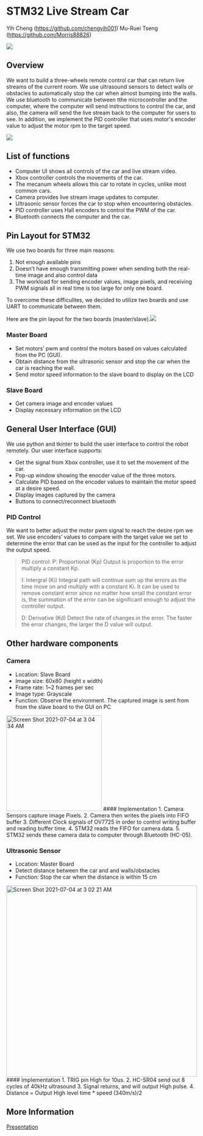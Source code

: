 # STM32 Live Stream Car
Yih Cheng (https://github.com/chengyih001)
Mu-Ruei Tseng (https://github.com/Morris88826)

![](https://i.imgur.com/oDeRqRS.jpg)

## Overview
We want to build a three-wheels remote control car that can return live streams of the current room. We use ultrasound sensors to detect walls or obstacles to automatically stop the car when almost bumping into the walls. We use bluetooth  to communicate between tthe microcontroller and the computer, where the computer will send instructions to control the car, and also, the camera will send the live stream back to the computer for users to see. In addition, we implement the PID controller that uses motor's encoder value to adjust the motor rpm to the target speed.

![](https://i.imgur.com/YnOrA8H.png)

## List of functions
* Computer UI shows all controls of the car and live stream video.
* Xbox controller controls the movements of the car.
* The mecanum wheels allows this car to rotate in cycles, unlike most common cars.
* Camera provides live stream image updates to computer.
* Ultrasonic sensor forces the car to stop when encountering obstacles.
* PID controller uses Hall encoders to control the PWM of the car.
* Bluetooth connects the computer and the car.

## Pin Layout for STM32
We use two boards for three main reasons:
1. Not enough available pins
2. Doesn’t have enough transmitting power when sending both the real-time image and also control data
3. The workload for sending encoder values, image pixels, and receiving PWM signals all in real time is too large for only one board.

To overcome these difficulites, we decided to utilize two boards and use UART to communicate between them. 

Here are the pin layout for the two boards (master/slave).![](https://i.imgur.com/PVsCWOq.png)

### Master Board
* Set motors’ pwm and control the motors based on values calculated from the PC (GUI).
* Obtain distance from the ultrasonic sensor and stop the car when the car is reaching the wall.
* Send motor speed information to the slave board to display on the LCD

### Slave Board 
* Get camera image and encoder values
* Display necessary information on the LCD


## General User Interface (GUI)
We use python and tkinter to build the user interface to control the robot remotely. Our user interface supports:

* Get the signal from Xbox controller, use it to set the movement of the car.
* Pop-up window showing the enocder value of the three motors.
* Calculate PID based on the encoder values to maintain the motor speed at a desire speed. 
* Display images captured by the camera
* Buttons to connect/reconnect bluetooth

### PID Control
We want to better adjust the motor pwm signal to reach the desire rpm we set. We use encoders’ values to compare with the target value we set to determine the error that can be used as the input for the controller to adjust the output speed.

> PID control: 
> P: Proportional (Kp) 
> Output is proportion to the error multiply a constant Kp. 
> 
> I: Intergral (Ki)
> Integral path will continue sum up the errors as the time move on and multiply with a constant Ki. It can be used to remove constant error since no matter how small the constant error is, the summation of the error can be significant enough to adjust the controller output.
> 
> D: Derivative (Kd)
> Detect the rate of changes in the error. The faster the error changes, the larger the D value will output. 

## Other hardware components

### Camera 
* Location: Slave Board
* Image size: 60x80 (height x width)
* Frame rate: 1~2 frames per sec
* Image type: Grayscale
* Function: Observe the environment. The captured image is sent from from the slave board to the GUI on PC
<img width="250" alt="Screen Shot 2021-07-04 at 3 04 34 AM" src="https://user-images.githubusercontent.com/32810188/124364507-96d83180-dc74-11eb-8683-caa0caed90a2.png">
#### Implementation
1. Camera Sensors capture image Pixels.
2. Camera then writes the pixels into FIFO buffer
3. Different Clock signals of OV7725 in order to control writing buffer and reading buffer time.
4. STM32 reads the FIFO for camera data.
5. STM32 sends these camera data to computer through Bluetooth (HC-05).

### Ultrasonic Sensor
* Location: Master Board 
* Detect distance between the car and and walls/obstacles
* Function: Stop the car when the distance is within 15 cm
<img width="500" alt="Screen Shot 2021-07-04 at 3 02 21 AM" src="https://user-images.githubusercontent.com/32810188/124364466-5973a400-dc74-11eb-94df-a1694868bb39.png">
#### Implementation
1. TRIG pin High for 10us.
2. HC-SR04 send out 8 cycles of 40kHz ultrasound
3. Signal returns, and will output High pulse.
4. Distance = Output High level time * speed (340m/s)/2

## More Information
[Presentation](https://www.youtube.com/watch?v=Tc_mnBWXl4c&ab_channel=YihCHENG)

